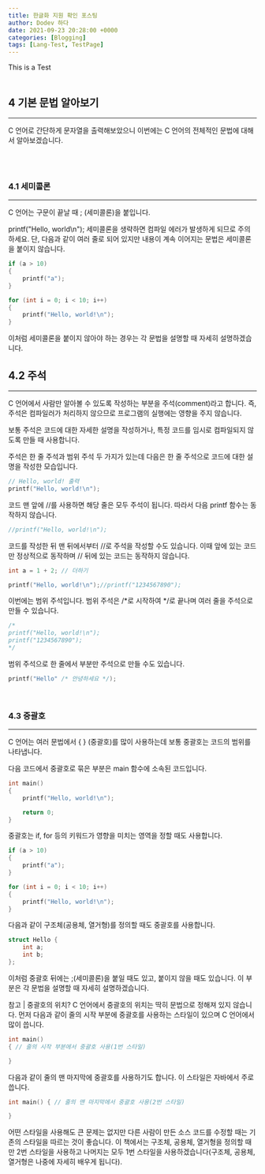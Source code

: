 ```yaml
---
title: 한글화 지원 확인 포스팅
author: Dodev 하다
date: 2021-09-23 20:28:00 +0000
categories: [Blogging]
tags: [Lang-Test, TestPage]
---
```


This is a Test
<br>
<br>

## 4 기본 문법 알아보기
---
C 언어로 간단하게 문자열을 출력해보았으니 이번에는 C 언어의 전체적인 문법에 대해서 알아보겠습니다.

<br>
<br>

### 4.1 세미콜론
---
C 언어는 구문이 끝날 때 ; (세미콜론)을 붙입니다.

printf("Hello, world\n");
세미콜론을 생략하면 컴파일 에러가 발생하게 되므로 주의하세요. 단, 다음과 같이 여러 줄로 되어 있지만 내용이 계속 이어지는 문법은 세미콜론을 붙이지 않습니다.
```c
if (a > 10)
{
    printf("a");
}

for (int i = 0; i < 10; i++)
{
    printf("Hello, world!\n");
}
```
이처럼 세미콜론을 붙이지 않아야 하는 경우는 각 문법을 설명할 때 자세히 설명하겠습니다.
<br>

## 4.2 주석
---
C 언어에서 사람만 알아볼 수 있도록 작성하는 부분을 주석(comment)라고 합니다. 즉, 주석은 컴파일러가 처리하지 않으므로 프로그램의 실행에는 영향을 주지 않습니다.

보통 주석은 코드에 대한 자세한 설명을 작성하거나, 특정 코드를 임시로 컴파일되지 않도록 만들 때 사용합니다.

주석은 한 줄 주석과 범위 주석 두 가지가 있는데 다음은 한 줄 주석으로 코드에 대한 설명을 작성한 모습입니다.

```c
// Hello, world! 출력
printf("Hello, world!\n");
```
코드 맨 앞에 //를 사용하면 해당 줄은 모두 주석이 됩니다. 따라서 다음 printf 함수는 동작하지 않습니다.

```c
//printf("Hello, world!\n");
```
코드를 작성한 뒤 맨 뒤에서부터 //로 주석을 작성할 수도 있습니다. 이때 앞에 있는 코드만 정상적으로 동작하며 // 뒤에 있는 코드는 동작하지 않습니다.

```c
int a = 1 + 2; // 더하기

printf("Hello, world!\n");//printf("1234567890");
```
이번에는 범위 주석입니다. 범위 주석은 /*로 시작하여 */로 끝나며 여러 줄을 주석으로 만들 수 있습니다.

```c
/*
printf("Hello, world!\n");
printf("1234567890");
*/
```
범위 주석으로 한 줄에서 부분만 주석으로 만들 수도 있습니다.

```c
printf("Hello" /* 안녕하세요 */);
```
<br>

### 4.3 중괄호
---
C 언어는 여러 문법에서 { } (중괄호)를 많이 사용하는데 보통 중괄호는 코드의 범위를 나타냅니다.

다음 코드에서 중괄호로 묶은 부분은 main 함수에 소속된 코드입니다.

```c
int main()
{
    printf("Hello, world!\n");

    return 0;
}
```
중괄호는 if, for 등의 키워드가 영향을 미치는 영역을 정할 때도 사용합니다.

```c
if (a > 10)
{
    printf("a");
}

for (int i = 0; i < 10; i++)
{
    printf("Hello, world!\n");
}
```
다음과 같이 구조체(공용체, 열거형)를 정의할 때도 중괄호를 사용합니다.

```c
struct Hello {
    int a;
    int b;
};
```
이처럼 중괄호 뒤에는 ;(세미콜론)을 붙일 때도 있고, 붙이지 않을 때도 있습니다. 이 부분은 각 문법을 설명할 때 자세히 설명하겠습니다.

참고 | 중괄호의 위치?
C 언어에서 중괄호의 위치는 딱히 문법으로 정해져 있지 않습니다. 먼저 다음과 같이 줄의 시작 부분에 중괄호를 사용하는 스타일이 있으며 C 언어에서 많이 씁니다.

```c
int main()
{ // 줄의 시작 부분에서 중괄호 사용(1번 스타일)

}
```
다음과 같이 줄의 맨 마지막에 중괄호를 사용하기도 합니다. 이 스타일은 자바에서 주로 씁니다.

```c
int main() { // 줄의 맨 마지막에서 중괄호 사용(2번 스타일)

}
```
어떤 스타일을 사용해도 큰 문제는 없지만 다른 사람이 만든 소스 코드를 수정할 때는 기존의 스타일을 따르는 것이 좋습니다. 이 책에서는 구조체, 공용체, 열거형을 정의할 때만 2번 스타일을 사용하고 나머지는 모두 1번 스타일을 사용하겠습니다(구조체, 공용체, 열거형은 나중에 자세히 배우게 됩니다).